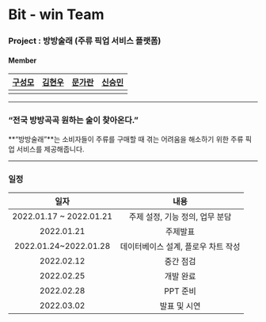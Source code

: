 # Bit - win Team

### Project : 방방술래 (주류 픽업 서비스 플랫폼)

#### Member

| [구성모](https://github.com/gusm96) | [김현우](https://github.com/wmrwmr) | [문가란](https://github.com/lililights) | [신승민](https://github.com/siner44) |
| :---------------------------------: | ----------------------------------- | --------------------------------------- | ------------------------------------ |
|                                     |                                     |                                         |                                      |



------

 ### “전국 방방곡곡 원하는 술이 찾아온다.”

 **“방방술래”**는 소비자들이 주류를 구매할 때 겪는 어려움을 해소하기 위한 주류 픽업 서비스를 제공해줍니다.



------

### 일정

|          일자           |                내용                 |
| :---------------------: | :---------------------------------: |
| 2022.01.17 ~ 2022.01.21 |   주제 설정, 기능 정의, 업무 분담   |
|       2022.01.21        |              주제발표               |
|  2022.01.24~2022.01.28  | 데이터베이스 설계, 플로우 차트 작성 |
|       2022.02.12        |              중간 점검              |
|       2022.02.25        |              개발 완료              |
|       2022.02.28        |              PPT 준비               |
|       2022.03.02        |            발표 및 시연             |

